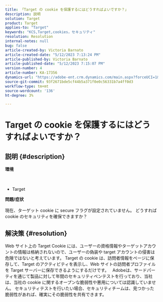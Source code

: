 ```yaml
---
title: 「Target の cookie を保護するにはどうすればよいですか？」
description: 説明
solution: Target
product: Target
applies-to: "Target"
keywords: "KCS,Target,cookies，セキュリティ"
resolution: Resolution
internal-notes: null
bug: false
article-created-by: Victoria Barnato
article-created-date: "5/12/2023 7:13:24 PM"
article-published-by: Victoria Barnato
article-published-date: "5/12/2023 7:15:07 PM"
version-number: 4
article-number: KA-17356
dynamics-url: "https://adobe-ent.crm.dynamics.com/main.aspx?forceUCI=1&pagetype=entityrecord&etn=knowledgearticle&id=fb57e90b-f9f0-ed11-8849-6045bd006ce9"
source-git-commit: 93f2671bde5cf44b5a371f0e0c56331b7a4ff0d3
workflow-type: tm+mt
source-wordcount: '136'
ht-degree: 3%

---
```


# Target の cookie を保護するにはどうすればよいですか？

## 説明 {#description}

<b>環境</b><br> <br><br>
- Target



<b>問題/症状</b><br><br>現在、ターゲット cookie に secure フラグが設定されていません。 どうすれば cookie のセキュリティを確保できますか？

## 解決策 {#resolution}


Web サイト上の Target Cookie には、ユーザーの資格情報やターゲットアカウントの情報は格納されないので、ユーザーの偽装や target アカウントの侵害は危険ではないと考えています。 Target の cookie は、訪問者情報をページに保存して、Target のアクティビティを表示し、Web サイトの訪問者プロファイルを Target サーバーに保存できるようにするだけです。
 
Adobeは、サードパーティを通じて製品に対して年間のセキュリティペンテストを行っており、当社は、当社の cookie に関するオープンな脆弱性や悪用については認識していません。 セキュリティテストを行いたい場合、セキュリティチームは、見つかった脆弱性があれば、確実にその脆弱性を共有できます。
